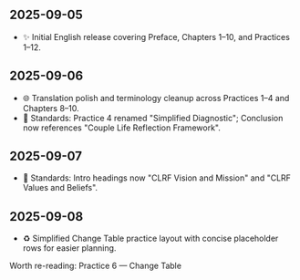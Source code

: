 ## 2025-09-05
- ✨ Initial English release covering Preface, Chapters 1–10, and Practices 1–12.

## 2025-09-06
- 🌐 Translation polish and terminology cleanup across Practices 1–4 and Chapters 8–10.
- 📌 Standards: Practice 4 renamed "Simplified Diagnostic"; Conclusion now references "Couple Life Reflection Framework".

## 2025-09-07
- 📌 Standards: Intro headings now "CLRF Vision and Mission" and "CLRF Values and Beliefs".

## 2025-09-08
- ♻️ Simplified Change Table practice layout with concise placeholder rows for easier planning.

Worth re-reading: Practice 6 — Change Table
